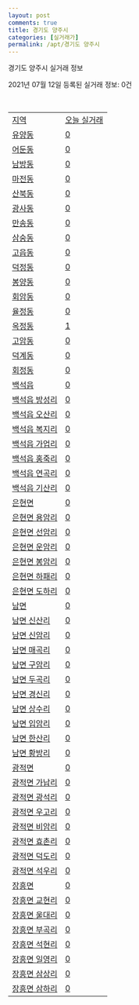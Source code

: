 ```yaml
---
layout: post
comments: true
title: 경기도 양주시
categories: [실거래가]
permalink: /apt/경기도 양주시
---
```


경기도 양주시 실거래 정보

2021년 07월 12일 등록된 실거래 정보: 0건

<script type="text/javascript">
  google.charts.load('current', {'packages':['corechart']});
  google.charts.setOnLoadCallback(drawChart);

  function drawChart() {
    var data = google.visualization.arrayToDataTable([['거래일', '매매', '전월세', '전매'], ['20-07', 192, 319, 23], ['20-08', 247, 409, 28], ['20-09', 326, 438, 39], ['20-10', 385, 313, 46], ['20-11', 509, 305, 51], ['20-12', 723, 585, 57], ['21-01', 463, 543, 39], ['21-02', 402, 781, 37], ['21-03', 323, 448, 13], ['21-04', 325, 387, 13], ['21-05', 320, 309, 25], ['21-06', 220, 248, 12], ['21-07', 28, 37, 5]]);

    var options = {
      title: '최근 1년간 유형별 거래량 추이',
      legend: { position: 'bottom' }
    };

    var chart = new google.visualization.LineChart(document.getElementById('columnchart_material'));
    chart.draw(data, (options));
  }
</script>

<div id="columnchart_material" style="width: 95%; margin-left: -35px"></div>
<br>
<table class="sortable">
  <tr>
    <td><a href="#">지역</a></td>
    <td><a href="#">오늘 실거래</a></td>
  </tr>

  
  <tr class="item">
    <td><a href="경기도 양주시 유양동">유양동</a></td>
    <td><a href="경기도 양주시 유양동">0</a></td>
  </tr>
    

  <tr class="item">
    <td><a href="경기도 양주시 어둔동">어둔동</a></td>
    <td><a href="경기도 양주시 어둔동">0</a></td>
  </tr>
    

  <tr class="item">
    <td><a href="경기도 양주시 남방동">남방동</a></td>
    <td><a href="경기도 양주시 남방동">0</a></td>
  </tr>
    

  <tr class="item">
    <td><a href="경기도 양주시 마전동">마전동</a></td>
    <td><a href="경기도 양주시 마전동">0</a></td>
  </tr>
    

  <tr class="item">
    <td><a href="경기도 양주시 산북동">산북동</a></td>
    <td><a href="경기도 양주시 산북동">0</a></td>
  </tr>
    

  <tr class="item">
    <td><a href="경기도 양주시 광사동">광사동</a></td>
    <td><a href="경기도 양주시 광사동">0</a></td>
  </tr>
    

  <tr class="item">
    <td><a href="경기도 양주시 만송동">만송동</a></td>
    <td><a href="경기도 양주시 만송동">0</a></td>
  </tr>
    

  <tr class="item">
    <td><a href="경기도 양주시 삼숭동">삼숭동</a></td>
    <td><a href="경기도 양주시 삼숭동">0</a></td>
  </tr>
    

  <tr class="item">
    <td><a href="경기도 양주시 고읍동">고읍동</a></td>
    <td><a href="경기도 양주시 고읍동">0</a></td>
  </tr>
    

  <tr class="item">
    <td><a href="경기도 양주시 덕정동">덕정동</a></td>
    <td><a href="경기도 양주시 덕정동">0</a></td>
  </tr>
    

  <tr class="item">
    <td><a href="경기도 양주시 봉양동">봉양동</a></td>
    <td><a href="경기도 양주시 봉양동">0</a></td>
  </tr>
    

  <tr class="item">
    <td><a href="경기도 양주시 회암동">회암동</a></td>
    <td><a href="경기도 양주시 회암동">0</a></td>
  </tr>
    

  <tr class="item">
    <td><a href="경기도 양주시 율정동">율정동</a></td>
    <td><a href="경기도 양주시 율정동">0</a></td>
  </tr>
    

  <tr class="item">
    <td><a href="경기도 양주시 옥정동">옥정동</a></td>
    <td><a href="경기도 양주시 옥정동">1</a></td>
  </tr>
    

  <tr class="item">
    <td><a href="경기도 양주시 고암동">고암동</a></td>
    <td><a href="경기도 양주시 고암동">0</a></td>
  </tr>
    

  <tr class="item">
    <td><a href="경기도 양주시 덕계동">덕계동</a></td>
    <td><a href="경기도 양주시 덕계동">0</a></td>
  </tr>
    

  <tr class="item">
    <td><a href="경기도 양주시 회정동">회정동</a></td>
    <td><a href="경기도 양주시 회정동">0</a></td>
  </tr>
    

  <tr class="item">
    <td><a href="경기도 양주시 백석읍">백석읍</a></td>
    <td><a href="경기도 양주시 백석읍">0</a></td>
  </tr>
    

  <tr class="item">
    <td><a href="경기도 양주시 백석읍 방성리">백석읍 방성리</a></td>
    <td><a href="경기도 양주시 백석읍 방성리">0</a></td>
  </tr>
    

  <tr class="item">
    <td><a href="경기도 양주시 백석읍 오산리">백석읍 오산리</a></td>
    <td><a href="경기도 양주시 백석읍 오산리">0</a></td>
  </tr>
    

  <tr class="item">
    <td><a href="경기도 양주시 백석읍 복지리">백석읍 복지리</a></td>
    <td><a href="경기도 양주시 백석읍 복지리">0</a></td>
  </tr>
    

  <tr class="item">
    <td><a href="경기도 양주시 백석읍 가업리">백석읍 가업리</a></td>
    <td><a href="경기도 양주시 백석읍 가업리">0</a></td>
  </tr>
    

  <tr class="item">
    <td><a href="경기도 양주시 백석읍 홍죽리">백석읍 홍죽리</a></td>
    <td><a href="경기도 양주시 백석읍 홍죽리">0</a></td>
  </tr>
    

  <tr class="item">
    <td><a href="경기도 양주시 백석읍 연곡리">백석읍 연곡리</a></td>
    <td><a href="경기도 양주시 백석읍 연곡리">0</a></td>
  </tr>
    

  <tr class="item">
    <td><a href="경기도 양주시 백석읍 기산리">백석읍 기산리</a></td>
    <td><a href="경기도 양주시 백석읍 기산리">0</a></td>
  </tr>
    

  <tr class="item">
    <td><a href="경기도 양주시 은현면">은현면</a></td>
    <td><a href="경기도 양주시 은현면">0</a></td>
  </tr>
    

  <tr class="item">
    <td><a href="경기도 양주시 은현면 용암리">은현면 용암리</a></td>
    <td><a href="경기도 양주시 은현면 용암리">0</a></td>
  </tr>
    

  <tr class="item">
    <td><a href="경기도 양주시 은현면 선암리">은현면 선암리</a></td>
    <td><a href="경기도 양주시 은현면 선암리">0</a></td>
  </tr>
    

  <tr class="item">
    <td><a href="경기도 양주시 은현면 운암리">은현면 운암리</a></td>
    <td><a href="경기도 양주시 은현면 운암리">0</a></td>
  </tr>
    

  <tr class="item">
    <td><a href="경기도 양주시 은현면 봉암리">은현면 봉암리</a></td>
    <td><a href="경기도 양주시 은현면 봉암리">0</a></td>
  </tr>
    

  <tr class="item">
    <td><a href="경기도 양주시 은현면 하패리">은현면 하패리</a></td>
    <td><a href="경기도 양주시 은현면 하패리">0</a></td>
  </tr>
    

  <tr class="item">
    <td><a href="경기도 양주시 은현면 도하리">은현면 도하리</a></td>
    <td><a href="경기도 양주시 은현면 도하리">0</a></td>
  </tr>
    

  <tr class="item">
    <td><a href="경기도 양주시 남면">남면</a></td>
    <td><a href="경기도 양주시 남면">0</a></td>
  </tr>
    

  <tr class="item">
    <td><a href="경기도 양주시 남면 신산리">남면 신산리</a></td>
    <td><a href="경기도 양주시 남면 신산리">0</a></td>
  </tr>
    

  <tr class="item">
    <td><a href="경기도 양주시 남면 신암리">남면 신암리</a></td>
    <td><a href="경기도 양주시 남면 신암리">0</a></td>
  </tr>
    

  <tr class="item">
    <td><a href="경기도 양주시 남면 매곡리">남면 매곡리</a></td>
    <td><a href="경기도 양주시 남면 매곡리">0</a></td>
  </tr>
    

  <tr class="item">
    <td><a href="경기도 양주시 남면 구암리">남면 구암리</a></td>
    <td><a href="경기도 양주시 남면 구암리">0</a></td>
  </tr>
    

  <tr class="item">
    <td><a href="경기도 양주시 남면 두곡리">남면 두곡리</a></td>
    <td><a href="경기도 양주시 남면 두곡리">0</a></td>
  </tr>
    

  <tr class="item">
    <td><a href="경기도 양주시 남면 경신리">남면 경신리</a></td>
    <td><a href="경기도 양주시 남면 경신리">0</a></td>
  </tr>
    

  <tr class="item">
    <td><a href="경기도 양주시 남면 상수리">남면 상수리</a></td>
    <td><a href="경기도 양주시 남면 상수리">0</a></td>
  </tr>
    

  <tr class="item">
    <td><a href="경기도 양주시 남면 입암리">남면 입암리</a></td>
    <td><a href="경기도 양주시 남면 입암리">0</a></td>
  </tr>
    

  <tr class="item">
    <td><a href="경기도 양주시 남면 한산리">남면 한산리</a></td>
    <td><a href="경기도 양주시 남면 한산리">0</a></td>
  </tr>
    

  <tr class="item">
    <td><a href="경기도 양주시 남면 황방리">남면 황방리</a></td>
    <td><a href="경기도 양주시 남면 황방리">0</a></td>
  </tr>
    

  <tr class="item">
    <td><a href="경기도 양주시 광적면">광적면</a></td>
    <td><a href="경기도 양주시 광적면">0</a></td>
  </tr>
    

  <tr class="item">
    <td><a href="경기도 양주시 광적면 가납리">광적면 가납리</a></td>
    <td><a href="경기도 양주시 광적면 가납리">0</a></td>
  </tr>
    

  <tr class="item">
    <td><a href="경기도 양주시 광적면 광석리">광적면 광석리</a></td>
    <td><a href="경기도 양주시 광적면 광석리">0</a></td>
  </tr>
    

  <tr class="item">
    <td><a href="경기도 양주시 광적면 우고리">광적면 우고리</a></td>
    <td><a href="경기도 양주시 광적면 우고리">0</a></td>
  </tr>
    

  <tr class="item">
    <td><a href="경기도 양주시 광적면 비암리">광적면 비암리</a></td>
    <td><a href="경기도 양주시 광적면 비암리">0</a></td>
  </tr>
    

  <tr class="item">
    <td><a href="경기도 양주시 광적면 효촌리">광적면 효촌리</a></td>
    <td><a href="경기도 양주시 광적면 효촌리">0</a></td>
  </tr>
    

  <tr class="item">
    <td><a href="경기도 양주시 광적면 덕도리">광적면 덕도리</a></td>
    <td><a href="경기도 양주시 광적면 덕도리">0</a></td>
  </tr>
    

  <tr class="item">
    <td><a href="경기도 양주시 광적면 석우리">광적면 석우리</a></td>
    <td><a href="경기도 양주시 광적면 석우리">0</a></td>
  </tr>
    

  <tr class="item">
    <td><a href="경기도 양주시 장흥면">장흥면</a></td>
    <td><a href="경기도 양주시 장흥면">0</a></td>
  </tr>
    

  <tr class="item">
    <td><a href="경기도 양주시 장흥면 교현리">장흥면 교현리</a></td>
    <td><a href="경기도 양주시 장흥면 교현리">0</a></td>
  </tr>
    

  <tr class="item">
    <td><a href="경기도 양주시 장흥면 울대리">장흥면 울대리</a></td>
    <td><a href="경기도 양주시 장흥면 울대리">0</a></td>
  </tr>
    

  <tr class="item">
    <td><a href="경기도 양주시 장흥면 부곡리">장흥면 부곡리</a></td>
    <td><a href="경기도 양주시 장흥면 부곡리">0</a></td>
  </tr>
    

  <tr class="item">
    <td><a href="경기도 양주시 장흥면 석현리">장흥면 석현리</a></td>
    <td><a href="경기도 양주시 장흥면 석현리">0</a></td>
  </tr>
    

  <tr class="item">
    <td><a href="경기도 양주시 장흥면 일영리">장흥면 일영리</a></td>
    <td><a href="경기도 양주시 장흥면 일영리">0</a></td>
  </tr>
    

  <tr class="item">
    <td><a href="경기도 양주시 장흥면 삼상리">장흥면 삼상리</a></td>
    <td><a href="경기도 양주시 장흥면 삼상리">0</a></td>
  </tr>
    

  <tr class="item">
    <td><a href="경기도 양주시 장흥면 삼하리">장흥면 삼하리</a></td>
    <td><a href="경기도 양주시 장흥면 삼하리">0</a></td>
  </tr>
    


</table>


    